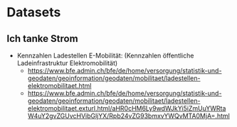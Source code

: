 # Datasets

## Ich tanke Strom

- Kennzahlen Ladestellen E-Mobilität: (Kennzahlen öffentliche Ladeinfrastruktur Elektromobilität)
  - https://www.bfe.admin.ch/bfe/de/home/versorgung/statistik-und-geodaten/geoinformation/geodaten/mobilitaet/ladestellen-elektromobilitaet.html
  - https://www.bfe.admin.ch/bfe/de/home/versorgung/statistik-und-geodaten/geoinformation/geodaten/mobilitaet/ladestellen-elektromobilitaet.exturl.html/aHR0cHM6Ly9wdWJkYi5iZmUuYWRtaW4uY2gvZGUvcHVibGljYX/Rpb24vZG93bmxvYWQvMTA0MjA=.html